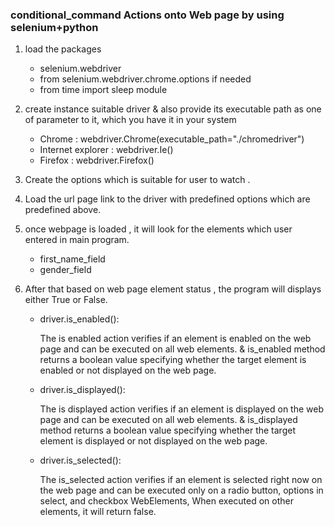 ### conditional_command Actions onto Web page by using selenium+python

1. load the packages

   - selenium.webdriver
   - from selenium.webdriver.chrome.options if needed
   - from time import sleep module
  
2. create instance suitable driver & also provide its executable path as one of parameter to it, which you have it in your system

   - Chrome : webdriver.Chrome(executable_path="./chromedriver")
   - Internet explorer : webdriver.Ie()
   - Firefox : webdriver.Firefox() 
  
3. Create the options which is suitable for user to watch .
 
4. Load the url page link to the driver with predefined options which are predefined above.

5. once webpage is loaded , it will look for the elements which user entered in main program.

   - first_name_field
   - gender_field
   
6. After that based on web page element status , the program will displays either True or False.

   - driver.is_enabled():
    
    	The is enabled action verifies if an element is enabled on the web page and can be executed on all web elements. & is_enabled method returns a boolean value specifying whether the target element is enabled or not displayed on the web page.
    	
   - driver.is_displayed():
   
    	The is displayed action verifies if an element is displayed on the web page and can be executed on all web elements. & is_displayed method returns a boolean value specifying whether the target element is displayed or not displayed on the web page.


   - driver.is_selected():
    
    	The is_selected action verifies if an element is selected right now on the web page and can be executed only on a radio button, options in select, and checkbox  WebElements, When executed on other elements, it will return false.
